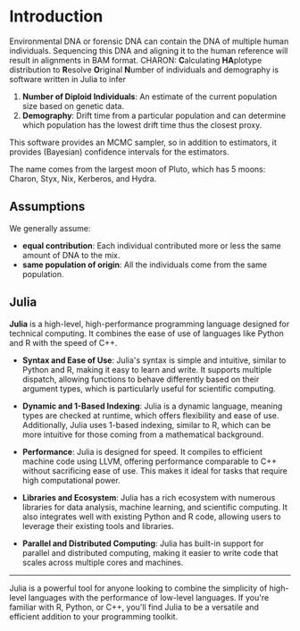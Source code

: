 # Introduction

Environmental DNA or forensic DNA can contain the DNA of multiple human individuals. Sequencing this DNA and aligning it to the human reference will result in alignments in BAM format. 
CHARON: **C**alculating **HA**plotype distribution to **R**esolve **O**riginal **N**umber of individuals and demography is software written in Julia to infer 

1. **Number of Diploid Individuals**: An estimate of the current population size based on genetic data.
2. **Demography**: Drift time from a particular population and can determine which population has the lowest drift time thus the closest proxy.

This software provides an MCMC sampler, so in addition to estimators, it provides (Bayesian) confidence intervals for the estimators.  

The name comes from the largest moon of Pluto, which has 5 moons: Charon, Styx, Nix, Kerberos, and Hydra.


## Assumptions

We generally assume:

- **equal contribution**: Each individual contributed more or less the same amount of DNA to the mix. 
- **same population of origin**: All the individuals come from the same population.

## Julia 

**Julia** is a high-level, high-performance programming language designed for technical computing. It combines the ease of use of languages like Python and R with the speed of C++.

- **Syntax and Ease of Use**: Julia's syntax is simple and intuitive, similar to Python and R, making it easy to learn and write. It supports multiple dispatch, allowing functions to behave differently based on their argument types, which is particularly useful for scientific computing.

- **Dynamic and 1-Based Indexing**: Julia is a dynamic language, meaning types are checked at runtime, which offers flexibility and ease of use. Additionally, Julia uses 1-based indexing, similar to R, which can be more intuitive for those coming from a mathematical background.

- **Performance**: Julia is designed for speed. It compiles to efficient machine code using LLVM, offering performance comparable to C++ without sacrificing ease of use. This makes it ideal for tasks that require high computational power.

- **Libraries and Ecosystem**: Julia has a rich ecosystem with numerous libraries for data analysis, machine learning, and scientific computing. It also integrates well with existing Python and R code, allowing users to leverage their existing tools and libraries.

- **Parallel and Distributed Computing**: Julia has built-in support for parallel and distributed computing, making it easier to write code that scales across multiple cores and machines.

---

Julia is a powerful tool for anyone looking to combine the simplicity of high-level languages with the performance of low-level languages. If you're familiar with R, Python, or C++, you'll find Julia to be a versatile and efficient addition to your programming toolkit.
